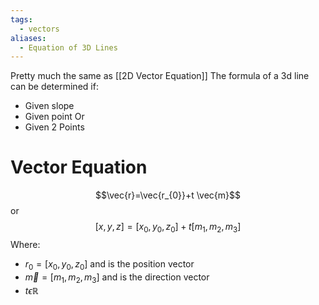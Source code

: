 ```yaml
---
tags:
  - vectors
aliases:
  - Equation of 3D Lines
---
```

Pretty much the same as [[2D Vector Equation]]
The formula of a 3d line can be determined if:
- Given slope
- Given point
Or
- Given 2 Points
# Vector Equation
$$\vec{r}=\vec{r_{0}}+t \vec{m}$$
or
$$[x,y,z]=[x_{0},y_{0},z_{0}]+t[m_{1},m_{2},m_{3}]$$
Where:
- $r_{0}=[x_{0},y_{0},z_{0}]$ and is the position vector
- $\vec{m}=[m_{1},m_{2},m_{3}]$ and is the direction vector
- $t \epsilon \mathbb{R}$